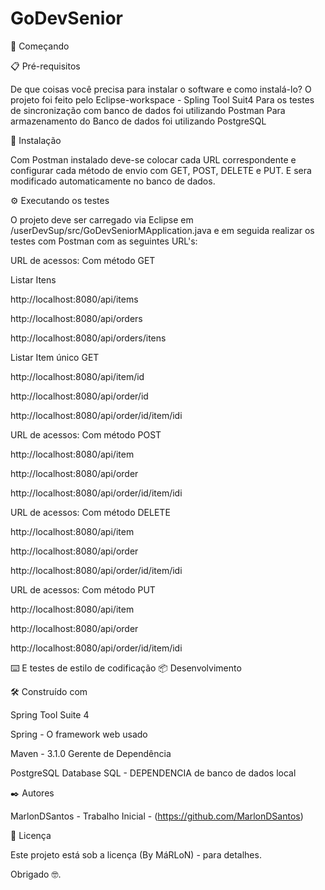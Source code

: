 # GoDevSenior
🚀 Começando

📋 Pré-requisitos

De que coisas você precisa para instalar o software e como instalá-lo? O projeto foi feito pelo Eclipse-workspace - Spling Tool Suit4 Para os testes de sincronização com banco de dados foi utilizando Postman Para armazenamento do Banco de dados foi utilizando PostgreSQL

🔧 Instalação

Com Postman instalado deve-se colocar cada URL correspondente e configurar cada método de envio com GET, POST, DELETE e PUT. E sera modificado automaticamente no banco de dados.

⚙️ Executando os testes

O projeto deve ser carregado via Eclipse em /userDevSup/src/GoDevSeniorMApplication.java e em seguida realizar os testes com Postman com as seguintes URL's:

URL de acessos: Com método GET

Listar Itens

http://localhost:8080/api/items

http://localhost:8080/api/orders

http://localhost:8080/api/orders/itens

Listar Item único GET

http://localhost:8080/api/item/id

http://localhost:8080/api/order/id

http://localhost:8080/api/order/id/item/idi

URL de acessos: Com método POST

http://localhost:8080/api/item

http://localhost:8080/api/order

http://localhost:8080/api/order/id/item/idi

URL de acessos: Com método DELETE

http://localhost:8080/api/item

http://localhost:8080/api/order

http://localhost:8080/api/order/id/item/idi

URL de acessos: Com método PUT

http://localhost:8080/api/item

http://localhost:8080/api/order

http://localhost:8080/api/order/id/item/idi

⌨️ E testes de estilo de codificação 📦 Desenvolvimento

🛠️ Construído com

Spring Tool Suite 4

Spring - O framework web usado

Maven - 3.1.0 Gerente de Dependência

PostgreSQL Database SQL - DEPENDENCIA de banco de dados local

✒️ Autores

MarlonDSantos - Trabalho Inicial - (https://github.com/MarlonDSantos)

📄 Licença

Este projeto está sob a licença (By MáRLoN) - para detalhes.

Obrigado 🤓.
